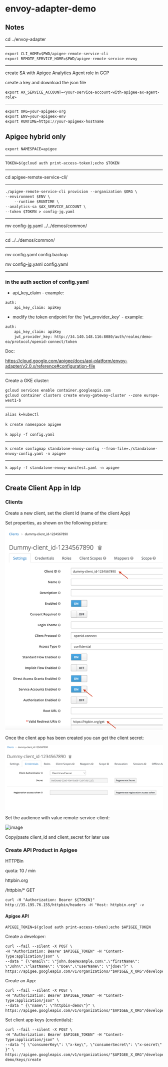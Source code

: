 # envoy-adapter-demo

## Notes

cd ../envoy-adapter

---

	export CLI_HOME=$PWD/apigee-remote-service-cli
	export REMOTE_SERVICE_HOME=$PWD/apigee-remote-service-envoy

---

create SA with Apigee Analytics Agent role in GCP

create a key and download the json file

	export AX_SERVICE_ACCOUNT=<your-service-account-with-apigee-ax-agent-role>

---

	export ORG=your-apigeex-org
	export ENV=your-apigeex-env
	export RUNTIME=https://your-apigeex-hostname

## Apigee hybrid only

	export NAMESPACE=apigee 

---

	TOKEN=$(gcloud auth print-access-token);echo $TOKEN

---

cd apigee-remote-service-cli/

---

	./apigee-remote-service-cli provision --organization $ORG \
	--environment $ENV \
     	--runtime $RUNTIME \
	--analytics-sa $AX_SERVICE_ACCOUNT \
	--token $TOKEN > config-jg.yaml

---

mv config-jg.yaml ../../demos/common/

---

cd ../../demos/common/

---

mv config.yaml config.backup

mv config-jg.yaml config.yaml

---

### in the auth section of config.yaml

+ api_key_claim - example:

```
auth:
    api_key_claim: apiKey
```

+ modify the token endpoint for the 'jwt_provider_key' - example:

```
auth:
    api_key_claim: apiKey
    jwt_provider_key: http://34.140.148.116:8080/auth/realms/demo-ea/protocol/openid-connect/token
```

Doc:

https://cloud.google.com/apigee/docs/api-platform/envoy-adapter/v2.0.x/reference#configuration-file

---

Create a GKE cluster:

	gcloud services enable container.googleapis.com
	gcloud container clusters create envoy-gateway-cluster --zone europe-west1-b

---

	alias k=kubectl

	k create namespace apigee

	k apply -f config.yaml

---

	k create configmap standalone-envoy-config --from-file=./standalone-envoy-config.yaml -n apigee

---

	k apply -f standalone-envoy-manifest.yaml -n apigee

---

## Create Client App in Idp

### Clients

Create a new client, set the client Id (name of the client App)

Set properties, as shown on the following picture:

![image](./pictures/client.png)

Once the client app has been created you can get the client secret:

![image](./pictures/credentials.png) 

Set the audience with value remote-service-client:

![image](./pictures/audience.jpg)


Copy/paste client_id and client_secret for later use

### Create API Product in Apigee

HTTPBin

quota: 10 / min

httpbin.org

/httpbin/*
GET

	curl -H "Authorization: Bearer ${TOKEN}" http://35.195.76.155/httpbin/headers -H "Host: httpbin.org" -v

#### Apigee API

	APIGEE_TOKEN=$(gcloud auth print-access-token);echo $APIGEE_TOKEN

Create a developer:

	curl --fail --silent -X POST \
	-H "Authorization: Bearer $APIGEE_TOKEN" -H "Content-Type:application/json" \
	--data " {\"email\": \"john.doe@example.com\",\"firstName\": \"John\",\"lastName\": \"Doe\",\"userName\": \"jdoe\"}" \
	https://apigee.googleapis.com/v1/organizations/"$APIGEE_X_ORG"/developers

Create an App:

	curl --fail --silent -X POST \
	-H "Authorization: Bearer $APIGEE_TOKEN" -H "Content-Type:application/json" \
	--data " {\"name\": \"httpbin-demo\"}" \
	https://apigee.googleapis.com/v1/organizations/"$APIGEE_X_ORG"/developers/john.doe@example.com/apps

Set client app keys (credentials):

	curl --fail --silent -X POST \
	-H "Authorization: Bearer $APIGEE_TOKEN" -H "Content-Type:application/json" \
	--data "{ \"consumerKey\": \"x-key\", \"consumerSecret\": \"x-secret\" }" \
	https://apigee.googleapis.com/v1/organizations/"$APIGEE_X_ORG"/developers/john.doe@example.com/apps/httpbin-demo/keys/create


